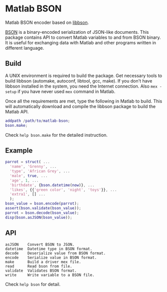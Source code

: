 Matlab BSON
===========

Matlab BSON encoder based on [libbson](https://github.com/mongodb/libbson).

[BSON](http://bsonspec.org/) is a bin­ary-en­coded seri­al­iz­a­tion of
JSON-like doc­u­ments. This package contains API to convert Matlab variables
to and from BSON binary. It is useful for exchanging data with Matlab and
other programs written in different language.

Build
-----

A UNIX environment is required to build the package. Get necessary tools to
build libbson (automake, autoconf, libtool, gcc, make). If you don't have
libbson installed in the system, you need the Internet connection. Also
`mex -setup` if you have never used `mex` command in Matlab.

Once all the requirements are met, type the following in Matlab to build. This
will automatically download and compile the libbson package to build the Matlab
API.

```Matlab
addpath /path/to/matlab-bson;
bson.make;
```

Check `help bson.make` for the detailed instruction.

Example
-------

```Matlab
parrot = struct( ...
  'name', 'Grenny', ...
  'type', 'African Grey', ...
  'male', true, ...
  'age', 1, ...
  'birthdate', {bson.datetime(now)}, ...
  'likes', {{'green color', 'night', 'toys'}}, ...
  'extra1', [] ...
  );
bson_value = bson.encode(parrot);
assert(bson.validate(bson_value));
parrot = bson.decode(bson_value);
disp(bson.asJSON(bson_value));
```

API
---

    asJSON    Convert BSON to JSON.
    datetime  Datetime type in BSON format.
    decode    Deserialize value from BSON format.
    encode    Serialize value in BSON format.
    make      Build a driver mex file.
    read      Read bson from file.
    validate  Validates BSON format.
    write     Write variable to a BSON file.

Check `help bson` for detail.
